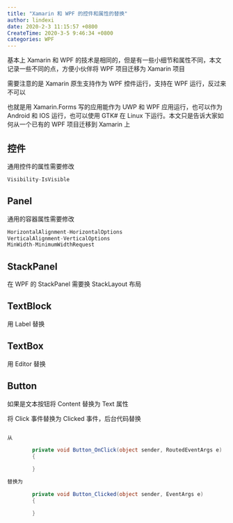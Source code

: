 ```yaml
---
title: "Xamarin 和 WPF 的控件和属性的替换"
author: lindexi
date: 2020-2-3 11:15:57 +0800
CreateTime: 2020-3-5 9:46:34 +0800
categories: WPF
---
```


基本上 Xamarin 和 WPF 的技术是相同的，但是有一些小细节和属性不同，本文记录一些不同的点，方便小伙伴将 WPF 项目迁移为 Xamarin 项目

<!--more-->


<!-- 发布 -->

需要注意的是 Xamarin 原生支持作为 WPF 控件运行，支持在 WPF 运行，反过来不可以

也就是用 Xamarin.Forms 写的应用能作为 UWP 和 WPF 应用运行，也可以作为 Android 和 IOS 运行，也可以使用 GTK# 在 Linux 下运行。本文只是告诉大家如何从一个已有的 WPF 项目迁移到 Xamarin 上

## 控件

通用控件的属性需要修改

```csharp
Visibility-IsVisible
```

## Panel

通用的容器属性需要修改

```csharp
HorizontalAlignment-HorizontalOptions
VerticalAlignment-VerticalOptions
MinWidth-MinimumWidthRequest
```

## StackPanel

在 WPF 的 StackPanel 需要换 StackLayout 布局


## TextBlock

用 Label 替换

## TextBox

用 Editor 替换

## Button

如果是文本按钮将 Content 替换为 Text 属性

将 Click 事件替换为 Clicked 事件，后台代码替换

```csharp

从

        private void Button_OnClick(object sender, RoutedEventArgs e)
        {

        }

替换为

        private void Button_Clicked(object sender, EventArgs e)
        {

        }
```

